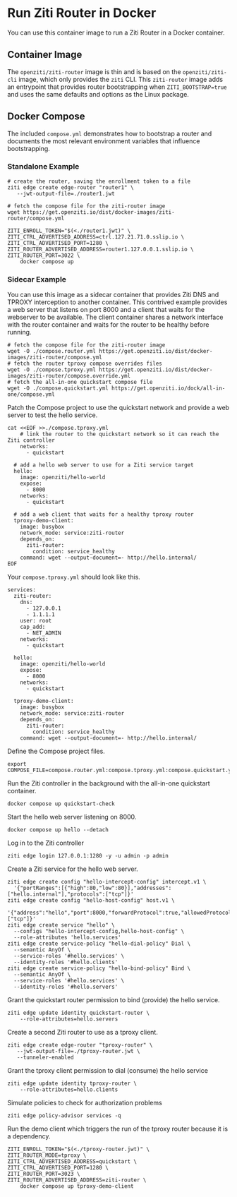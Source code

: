 
# Run Ziti Router in Docker

You can use this container image to run a Ziti Router in a Docker container.

## Container Image

The `openziti/ziti-router` image is thin and is based on the `openziti/ziti-cli` image, which only provides the `ziti`
CLI. This `ziti-router` image adds an entrypoint that provides router bootstrapping when `ZITI_BOOTSTRAP=true` and uses
the same defaults and options as the Linux package.

## Docker Compose

The included `compose.yml` demonstrates how to bootstrap a router and documents the most relevant environment variables
that influence bootstrapping.

### Standalone Example

```text
# create the router, saving the enrollment token to a file
ziti edge create edge-router "router1" \
   --jwt-output-file=./router1.jwt

# fetch the compose file for the ziti-router image
wget https://get.openziti.io/dist/docker-images/ziti-router/compose.yml

ZITI_ENROLL_TOKEN="$(<./router1.jwt)" \
ZITI_CTRL_ADVERTISED_ADDRESS=ctrl.127.21.71.0.sslip.io \
ZITI_CTRL_ADVERTISED_PORT=1280 \
ZITI_ROUTER_ADVERTISED_ADDRESS=router1.127.0.0.1.sslip.io \
ZITI_ROUTER_PORT=3022 \
    docker compose up
```

### Sidecar Example

You can use this image as a sidecar container that provides Ziti DNS and TPROXY interception to another container. This
contrived example provides a web server that listens on port 8000 and a client that waits for the webserver to be
available. The client container shares a network interface with the router container and waits for the router to be
healthy before running.

```text
# fetch the compose file for the ziti-router image
wget -O ./compose.router.yml https://get.openziti.io/dist/docker-images/ziti-router/compose.yml
# fetch the router tproxy compose overrides files
wget -O ./compose.tproxy.yml https://get.openziti.io/dist/docker-images/ziti-router/compose.override.yml
# fetch the all-in-one quickstart compose file
wget -O ./compose.quickstart.yml https://get.openziti.io/dock/all-in-one/compose.yml
```

Patch the Compose project to use the quickstart network and provide a web server to test the hello service.

```text
cat <<EOF >>./compose.tproxy.yml
    # link the router to the quickstart network so it can reach the Ziti controller
    networks:
      - quickstart

  # add a hello web server to use for a Ziti service target
  hello:
    image: openziti/hello-world
    expose:
      - 8000
    networks:
      - quickstart

  # add a web client that waits for a healthy tproxy router
  tproxy-demo-client:
    image: busybox
    network_mode: service:ziti-router
    depends_on:
      ziti-router:
        condition: service_healthy
    command: wget --output-document=- http://hello.internal/
EOF
```

Your `compose.tproxy.yml` should look like this.

```text
services:
  ziti-router:
    dns:
      - 127.0.0.1
      - 1.1.1.1
    user: root
    cap_add:
      - NET_ADMIN
    networks:
      - quickstart

  hello:
    image: openziti/hello-world
    expose:
      - 8000
    networks:
      - quickstart

  tproxy-demo-client:
    image: busybox
    network_mode: service:ziti-router
    depends_on:
      ziti-router:
        condition: service_healthy
    command: wget --output-document=- http://hello.internal/
```

Define the Compose project files.

```text
export COMPOSE_FILE=compose.router.yml:compose.tproxy.yml:compose.quickstart.yml
```

Run the Ziti controller in the background with the all-in-one quickstart container.

```text
docker compose up quickstart-check
```

Start the hello web server listening on 8000.

```text
docker compose up hello --detach
```

Log in to the Ziti controller

```text
ziti edge login 127.0.0.1:1280 -y -u admin -p admin
```

Create a Ziti service for the hello web server.

```text
ziti edge create config "hello-intercept-config" intercept.v1 \
  '{"portRanges":[{"high":80,"low":80}],"addresses":["hello.internal"],"protocols":["tcp"]}'
ziti edge create config "hello-host-config" host.v1 \
  '{"address":"hello","port":8000,"forwardProtocol":true,"allowedProtocols":["tcp"]}'
ziti edge create service "hello" \
  --configs "hello-intercept-config,hello-host-config" \
  --role-attributes 'hello.services'
ziti edge create service-policy "hello-dial-policy" Dial \
  --semantic AnyOf \
  --service-roles '#hello.services' \
  --identity-roles '#hello.clients'
ziti edge create service-policy "hello-bind-policy" Bind \
  --semantic AnyOf \
  --service-roles '#hello.services' \
  --identity-roles '#hello.servers'
```

Grant the quickstart router permission to bind (provide) the hello service.

```text
ziti edge update identity quickstart-router \
    --role-attributes=hello.servers
```

Create a second Ziti router to use as a tproxy client.

```text
ziti edge create edge-router "tproxy-router" \
   --jwt-output-file=./tproxy-router.jwt \
   --tunneler-enabled
```

Grant the tproxy client permission to dial (consume) the hello service

```text
ziti edge update identity tproxy-router \
    --role-attributes=hello.clients
```

Simulate policies to check for authorization problems

```text
ziti edge policy-advisor services -q
```

Run the demo client which triggers the run of the tproxy router because it is a dependency.

```text
ZITI_ENROLL_TOKEN="$(<./tproxy-router.jwt)" \
ZITI_ROUTER_MODE=tproxy \
ZITI_CTRL_ADVERTISED_ADDRESS=quickstart \
ZITI_CTRL_ADVERTISED_PORT=1280 \
ZITI_ROUTER_PORT=3023 \
ZITI_ROUTER_ADVERTISED_ADDRESS=ziti-router \
    docker compose up tproxy-demo-client
```
